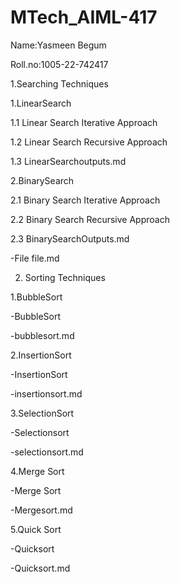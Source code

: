 # MTech_AIML-417

Name:Yasmeen Begum

Roll.no:1005-22-742417

1.Searching Techniques

1.LinearSearch

1.1 Linear Search Iterative Approach

1.2 Linear Search Recursive Approach

1.3 LinearSearchoutputs.md

2.BinarySearch

2.1 Binary Search Iterative Approach

2.2 Binary Search Recursive Approach

2.3 BinarySearchOutputs.md

-File
file.md

2. Sorting Techniques

1.BubbleSort

-BubbleSort

-bubblesort.md

2.InsertionSort

-InsertionSort

-insertionsort.md

3.SelectionSort

-Selectionsort

-selectionsort.md

4.Merge Sort

-Merge Sort

-Mergesort.md

5.Quick Sort

-Quicksort

-Quicksort.md

